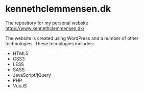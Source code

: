 # kennethclemmensen.dk #

The repository for my personal website https://www.kennethclemmensen.dk/

The website is created using WordPress and a number of other technologies.
These tecnologies includes:
* HTML5
* CSS3
* LESS
* SASS
* JavaScript/jQuery
* PHP
* VueJS